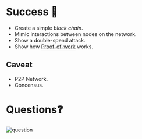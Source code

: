 # Success 🎉 

- Create a simple _block chain_.
- Mimic interactions between nodes on the network.
- Show a double-spend attack.
- Show how [Proof-of-work](https://en.bitcoin.it/wiki/Proof_of_work) works.

## Caveat

- P2P Network.
- Concensus.

# Questions❓
![question](https://img.4plebs.org/boards/pol/image/1458/61/1458613449970.png)